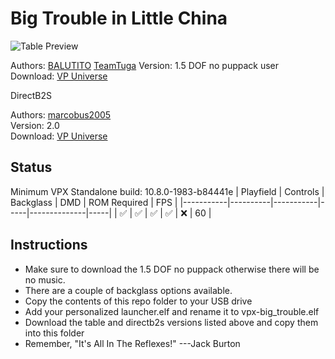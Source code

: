 # Big Trouble in Little China

![Table Preview](https://vpuniverse.com/screenshots/monthly_2022_08/20220826_211114.jpg.9787604ac65e511b59f3ab641e7b222a.jpg)

Authors: [BALUTITO](https://vpuniverse.com/profile/36070-balutito/)
         [TeamTuga](https://vpuniverse.com/profile/31843-teamtuga/) 
Version: 1.5 DOF no puppack user  
Download: [VP Universe](https://vpuniverse.com/files/file/11309-big-trouble-in-little-china/)

DirectB2S

Authors: [marcobus2005](https://vpuniverse.com/profile/53087-marcobus2005/)  
Version: 2.0  
Download: [VP Universe](https://vpuniverse.com/files/file/16604-big-trouble-in-little-china-original-2020-animated-b2s-with-full-dmd/)


## Status 

Minimum VPX Standalone build: 10.8.0-1983-b84441e
| Playfield | Controls | Backglass | DMD | ROM Required | FPS | 
|-----------|----------|-----------|-----|--------------|-----|
| :white_check_mark: | :white_check_mark: | :white_check_mark: | :white_check_mark: | :x: | 60 |

## Instructions

- Make sure to download the 1.5 DOF no puppack otherwise there will be no music.
- There are a couple of backglass options available.
- Copy the contents of this repo folder to your USB drive
- Add your personalized launcher.elf and rename it to vpx-big_trouble.elf
- Download the table and directb2s versions listed above and copy them into this folder
- Remember, "It's All In The Reflexes!" ---Jack Burton